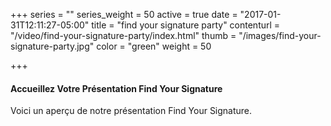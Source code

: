+++
series = ""
series_weight = 50
active = true
date = "2017-01-31T12:11:27-05:00"
title = "find your signature party"
contenturl = "/video/find-your-signature-party/index.html"
thumb = "/images/find-your-signature-party.jpg"
color = "green"
weight = 50

+++

#### Accueillez Votre Présentation Find Your Signature

Voici un aperçu de notre présentation Find Your Signature.
